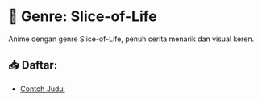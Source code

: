 # 🌸 Genre: Slice-of-Life

Anime dengan genre Slice-of-Life, penuh cerita menarik dan visual keren.

## 📥 Daftar:
- [Contoh Judul](link-download)
